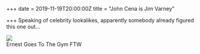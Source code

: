 +++
date = 2019-11-19T20:00:00Z
title = "John Cena is Jim Varney"

+++
Speaking of celebrity lookalikes, apparently somebody already figured this one out…

![](https://imagedelivery.net/zJmFZzaNuqC_Q5Caqyu8nQ/tobyblog_images_remote_cloudinary_2ffad325_4FEBC221-B899-4197-8A53-849A26267BE2_vrhzvu.jpg/fit=scale-down,w=780,sharpen=1,f=auto,q=0.9,slow-connection-quality=0.3)  
Ernest Goes To The Gym FTW
